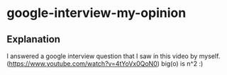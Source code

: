 # google-interview-my-opinion

## Explanation
  I answered a google interview question that I saw in this video by myself.(https://www.youtube.com/watch?v=4tYoVx0QoN0)
  big(o) is n^2 :)
